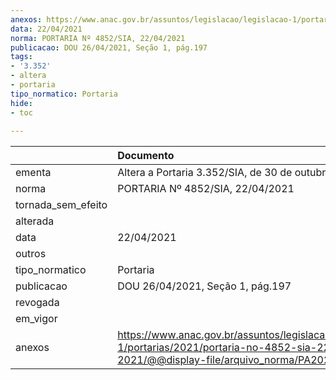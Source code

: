 ```yaml
---
anexos: https://www.anac.gov.br/assuntos/legislacao/legislacao-1/portarias/2021/portaria-no-4852-sia-22-04-2021/@@display-file/arquivo_norma/PA2021-4852.pdf
data: 22/04/2021
norma: PORTARIA Nº 4852/SIA, 22/04/2021
publicacao: DOU 26/04/2021, Seção 1, pág.197
tags:
- '3.352'
- altera
- portaria
tipo_normatico: Portaria
hide: 
- toc 
 
---
```


|                    | Documento                                                                                                                                            |
|:-------------------|:-----------------------------------------------------------------------------------------------------------------------------------------------------|
| ementa             | Altera a Portaria 3.352/SIA, de 30 de outubro de 2018.                                                                                               |
| norma              | PORTARIA Nº 4852/SIA, 22/04/2021                                                                                                                     |
| tornada_sem_efeito |                                                                                                                                                      |
| alterada           |                                                                                                                                                      |
| data               | 22/04/2021                                                                                                                                           |
| outros             |                                                                                                                                                      |
| tipo_normatico     | Portaria                                                                                                                                             |
| publicacao         | DOU 26/04/2021, Seção 1, pág.197                                                                                                                     |
| revogada           |                                                                                                                                                      |
| em_vigor           |                                                                                                                                                      |
| anexos             | https://www.anac.gov.br/assuntos/legislacao/legislacao-1/portarias/2021/portaria-no-4852-sia-22-04-2021/@@display-file/arquivo_norma/PA2021-4852.pdf |